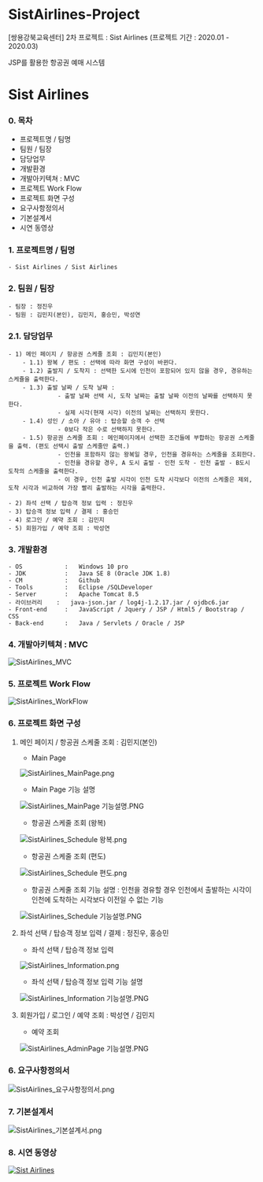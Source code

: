 # SistAirlines-Project
[쌍용강북교육센터] 2차 프로젝트 : Sist Airlines (프로젝트 기간 : 2020.01 - 2020.03)
  
JSP를 활용한 항공권 예매 시스템


# Sist Airlines

### 0. 목차
+ 프로젝트명 / 팀명
+ 팀원 / 팀장
+ 담당업무
+ 개발환경
+ 개발아키텍쳐 : MVC
+ 프로젝트 Work Flow
+ 프로젝트 화면 구성
+ 요구사항정의서
+ 기본설계서
+ 시연 동영상
  
### 1. 프로젝트명 / 팀명
    - Sist Airlines / Sist Airlines
   
    
### 2. 팀원 / 팀장
    - 팀장 : 정진우
    - 팀원 : 김민지(본인), 김민지, 홍승민, 박성연   
    
### 2.1. 담당업무
    - 1) 메인 페이지 / 항공권 스케줄 조회 : 김민지(본인)
        - 1.1) 왕복 / 편도 : 선택에 따라 화면 구성이 바뀐다.
        - 1.2) 출발지 / 도착지 : 선택한 도시에 인천이 포함되어 있지 않을 경우, 경유하는 스케쥴을 출력한다.
        - 1.3) 출발 날짜 / 도착 날짜 : 
                  - 출발 날짜 선택 시, 도착 날짜는 출발 날짜 이전의 날짜를 선택하지 못한다.
                  - 실제 시각(현재 시각) 이전의 날짜는 선택하지 못한다.
        - 1.4) 성인 / 소아 / 유아 : 탑승할 승객 수 선택
                  - 0보다 작은 수로 선택하지 못한다.
        - 1.5) 항공권 스케줄 조회 : 메인페이지에서 선택한 조건들에 부합하는 항공권 스케줄을 출력. (편도 선택시 출발 스케줄만 출력.)
                  - 인천을 포함하지 않는 왕복일 경우, 인천을 경유하는 스케줄을 조회한다.
                  - 인천을 경유할 경우, A 도시 출발 - 인천 도착 - 인천 출발 - B도시 도착의 스케줄을 출력한다.
                  - 이 경우, 인천 출발 시각이 인천 도착 시각보다 이전의 스케줄은 제외, 도착 시각과 비교하여 가장 빨리 출발하는 시각을 출력한다.
    
    - 2) 좌석 선택 / 탑승객 정보 입력 : 정진우
    - 3) 탑승객 정보 입력 / 결제 : 홍승민
    - 4) 로그인 / 예약 조회 : 김민지
    - 5) 회원가입 / 예약 조회 : 박성연
  
### 3. 개발환경
    - OS            :   Windows 10 pro
    - JDK           :   Java SE 8 (Oracle JDK 1.8)
    - CM            :   Github
    - Tools         :   Eclipse /SQLDeveloper
    - Server        :   Apache Tomcat 8.5
    - 라이브러리    :   java-json.jar / log4j-1.2.17.jar / ojdbc6.jar
    - Front-end     :   JavaScript / Jquery / JSP / Html5 / Bootstrap / CSS
    - Back-end      :   Java / Servlets / Oracle / JSP

### 4. 개발아키텍쳐 : MVC
![SistAirlines_MVC](https://github.com/MIN-04/SistAirlines-Project/blob/master/SistAirLine/doc/SistAirlines_MVC.png "SistAirlines_MVC.png")  

### 5. 프로젝트 Work Flow
![SistAirlines_WorkFlow](https://github.com/MIN-04/SistAirlines-Project/blob/master/SistAirLine/doc/SistAirlines_WorkFlow.PNG "SistAirlines_WorkFlow") 

### 6. 프로젝트 화면 구성
1. 메인 페이지 / 항공권 스케줄 조회 : 김민지(본인)
    + Main Page  
    
    ![SistAirlines_MainPage.png](https://github.com/MIN-04/SistAirlines-Project/blob/master/SistAirLine/doc/SistAirlines_MainPage.png "SistAirlines_MainPage.png")
    
    + Main Page 기능 설명
    
    ![SistAirlines_MainPage 기능설명.PNG](https://github.com/MIN-04/SistAirlines-Project/blob/master/SistAirLine/doc/SistAirlines_MainPage%20%EA%B8%B0%EB%8A%A5%EC%84%A4%EB%AA%85.PNG "SistAirlines_MainPage 기능설명.PNG")
    
    + 항공권 스케줄 조회 (왕복) 
    
    ![SistAirlines_Schedule 왕복.png](https://github.com/MIN-04/SistAirlines-Project/blob/master/SistAirLine/doc/SistAirlines_Schedule%20%EC%99%95%EB%B3%B5.png "SistAirlines_Schedule 왕복.png")
    
    + 항공권 스케줄 조회 (편도) 
    
    ![SistAirlines_Schedule 편도.png](https://github.com/MIN-04/SistAirlines-Project/blob/master/SistAirLine/doc/SistAirlines_Schedule%20%ED%8E%B8%EB%8F%84.png "SistAirlines_Schedule 편도.png")
    
    + 항공권 스케줄 조회 기능 설명 : 인천을 경유할 경우 인천에서 출발하는 시각이 인천에 도착하는 시각보다 이전일 수 없는 기능
    
    ![SistAirlines_Schedule 기능설명.PNG](https://github.com/MIN-04/SistAirlines-Project/blob/master/SistAirLine/doc/SistAirlines_Schedule%20%EA%B8%B0%EB%8A%A5%EC%84%A4%EB%AA%85.PNG "SistAirlines_Schedule 기능설명.PNG")
    
    
2. 좌석 선택 / 탑승객 정보 입력 / 결제 : 정진우, 홍승민
    + 좌석 선택 / 탑승객 정보 입력  
    
    ![SistAirlines_Information.png](https://github.com/MIN-04/SistAirlines-Project/blob/master/SistAirLine/doc/SistAirlines_Information.png "SistAirlines_Information.png")
    
    + 좌석 선택 / 탑승객 정보 입력 기능 설명
    
    ![SistAirlines_Information 기능설명.PNG](https://github.com/MIN-04/SistAirlines-Project/blob/master/SistAirLine/doc/SistAirlines_Information%20%EA%B8%B0%EB%8A%A5%EC%84%A4%EB%AA%85.PNG "SistAirlines_Information 기능설명.PNG")
    
3. 회원가입 / 로그인 / 예약 조회 : 박성연 / 김민지
    + 예약 조회
    
    ![SistAirlines_AdminPage 기능설명.PNG](https://github.com/MIN-04/SistAirlines-Project/blob/master/SistAirLine/doc/SistAirlines_AdminPage%20%EA%B8%B0%EB%8A%A5%EC%84%A4%EB%AA%85.PNG "SistAirlines_AdminPage 기능설명.PNG")

### 6. 요구사항정의서
![SistAirlines_요구사항정의서.png](https://github.com/MIN-04/SistAirlines-Project/blob/master/SistAirLine/doc/SistAirlines_%EC%9A%94%EA%B5%AC%EC%82%AC%ED%95%AD%EC%A0%95%EC%9D%98%EC%84%9C.png "SistAirlines_요구사항정의서.png")  

### 7. 기본설계서
![SistAirlines_기본설계서.png](https://github.com/MIN-04/SistAirlines-Project/blob/master/SistAirLine/doc/SistAirlines_%EA%B8%B0%EB%B3%B8%EC%84%A4%EA%B3%84%EC%84%9C.png "SistAirlines_기본설계서.png")  

### 8. 시연 동영상
[![Sist Airlines](https://i9.ytimg.com/vi/A1TNlvXQtGA/mq3.jpg?sqp=COTAs_oF&rs=AOn4CLDs9tFCOlxQ7OJsd-zAP5XMcRcw6Q)](https://youtu.be/A1TNlvXQtGA)

